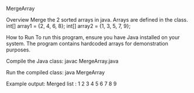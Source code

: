 MergeArray

Overview
Merge the 2 sorted arrays in java. 
Arrays are defined in the class.
int[] array1 = {2, 4, 6, 8};
int[] array2 = {1, 3, 5, 7, 9};

How to Run
To run this program, ensure you have Java installed on your system. The program contains hardcoded arrays for demonstration purposes.

Compile the Java class:
javac MergeArray.java

Run the compiled class:
java MergeArray

Example output:
Merged list : 1 2 3 4 5 6 7 8 9 
